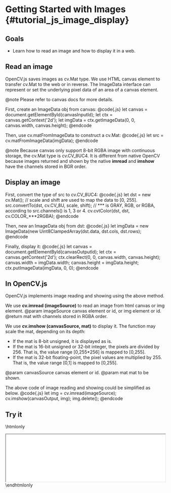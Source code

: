 Getting Started with Images {#tutorial_js_image_display}
===========================

Goals
-----

-   Learn how to read an image and how to display it in a web.

Read an image
-------------

OpenCV.js saves images as cv.Mat type. We use HTML canvas element to transfer cv.Mat to the web
or in reverse. The ImageData interface can represent or set the underlying pixel data of an area of a
canvas element.

@note Please refer to canvas docs for more details.

First, create an ImageData obj from canvas:
@code{.js}
let canvas = document.getElementById(canvasInputId);
let ctx = canvas.getContext('2d');
let imgData = ctx.getImageData(0, 0, canvas.width, canvas.height);
@endcode

Then, use cv.matFromImageData to construct a cv.Mat:
@code{.js}
let src = cv.matFromImageData(imgData);
@endcode

@note Because canvas only support 8-bit RGBA image with continuous storage, the cv.Mat type is cv.CV_8UC4.
It is different from native OpenCV because images returned and shown by the native **imread** and
**imshow** have the channels stored in BGR order.

Display an image
----------------

First, convert the type of src to cv.CV_8UC4:
@code{.js}
let dst = new cv.Mat();
// scale and shift are used to map the data to [0, 255].
src.convertTo(dst, cv.CV_8U, scale, shift);
// *** is GRAY, RGB, or RGBA, according to src.channels() is 1, 3 or 4.
cv.cvtColor(dst, dst, cv.COLOR_***2RGBA);
@endcode

Then, new an ImageData obj from dst:
@code{.js}
let imgData = new ImageData(new Uint8ClampedArray(dst.data, dst.cols, dst.rows);
@endcode

Finally, display it:
@code{.js}
let canvas = document.getElementById(canvasOutputId);
let ctx = canvas.getContext('2d');
ctx.clearRect(0, 0, canvas.width, canvas.height);
canvas.width = imgData.width;
canvas.height = imgData.height;
ctx.putImageData(imgData, 0, 0);
@endcode

In OpenCV.js
------------

OpenCV.js implements image reading and showing using the above method.

We use **cv.imread (imageSource)** to read an image from html canvas or img element.
@param imageSource   canvas element or id, or img element or id.
@return              mat with channels stored in RGBA order.

We use **cv.imshow (canvasSource, mat)** to display it. The function may scale the mat,
depending on its depth:
- If the mat is 8-bit unsigned, it is displayed as is.
- If the mat is 16-bit unsigned or 32-bit integer, the pixels are divided by 256. That
is, the value range [0,255*256] is mapped to [0,255].
- If the mat is 32-bit floating-point, the pixel values are multiplied by 255. That is,
the value range [0,1] is mapped to [0,255].

@param canvasSource  canvas element or id.
@param mat           mat to be shown.

The above code of image reading and showing could be simplified as below.
@code{.js}
let img = cv.imread(imageSource);
cv.imshow(canvasOutput, img);
img.delete();
@endcode

Try it
------

\htmlonly
<iframe src="../../js_image_display.html" width="100%"
        onload="this.style.height=this.contentDocument.body.scrollHeight +'px';">
</iframe>
\endhtmlonly
